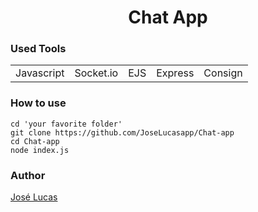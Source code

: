 <h1 align='center'>Chat App</h1>
<p align='center'>
  <h3>Used Tools</h3>
  <table>
    <tr>
      <td>Javascript</td>
      <td>Socket.io</td>
      <td>EJS</td>
      <td>Express</td>
      <td>Consign</td>
    </tr>
  </table>
</p>

<p align='center'>
  <h3>How to use</h3>
  
  ```shell
  cd 'your favorite folder'
  git clone https://github.com/JoseLucasapp/Chat-app
  cd Chat-app
  node index.js
  ```
  
</p>

<p align='center'>
  <h3>Author</h3>
  <a href='instagram.com/jlucasgf/?hl=pt-br'>José Lucas</a>
</p>
